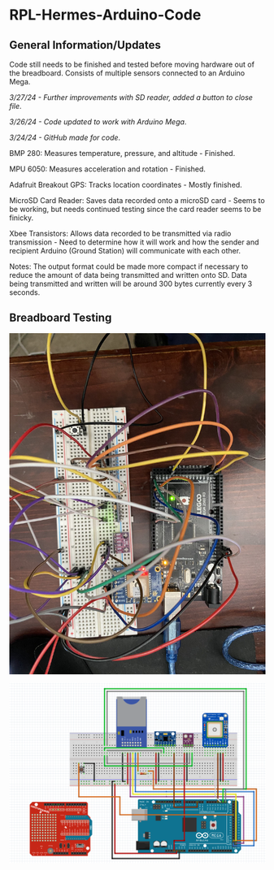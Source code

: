 # RPL-Hermes-Arduino-Code
## General Information/Updates
Code still needs to be finished and tested before moving hardware out of the breadboard. Consists of multiple sensors connected to an Arduino Mega.  

*3/27/24 - Further improvements with SD reader, added a button to close file*. 

*3/26/24 - Code updated to work with Arduino Mega*. 

*3/24/24 - GitHub made for code*.

BMP 280: Measures temperature, pressure, and altitude - Finished. 

MPU 6050: Measures acceleration and rotation - Finished.

Adafruit Breakout GPS: Tracks location coordinates - Mostly finished.

MicroSD Card Reader: Saves data recorded onto a microSD card - Seems to be working, but needs continued testing since the card reader seems to be finicky. 

Xbee Transistors: Allows data recorded to be transmitted via radio transmission - Need to determine how it will work and how the sender and recipient Arduino (Ground Station) will communicate with each other.

Notes: The output format could be made more compact if necessary to reduce the amount of data being transmitted and written onto SD. Data being transmitted and written will be around 300 bytes currently every 3 seconds.  

## Breadboard Testing

![Components on a breadboard](/images/testing.jpg "Arduino Mega")

![Fritzing Diagram](/images/fritzing.png "Wiring Diagram")
